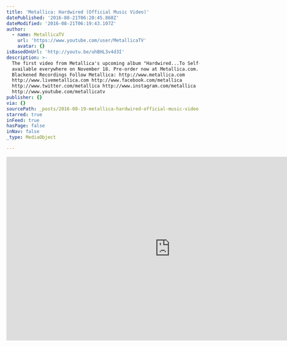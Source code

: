 ```yaml
---
title: 'Metallica: Hardwired (Official Music Video)'
datePublished: '2016-08-21T06:20:45.868Z'
dateModified: '2016-08-21T06:19:43.107Z'
author:
  - name: MetallicaTV
    url: 'https://www.youtube.com/user/MetallicaTV'
    avatar: {}
isBasedOnUrl: 'http://youtu.be/uhBHL3v4d3I'
description: >-
  The first video from Metallica's upcoming album "Hardwired...To Self-Destruct"
  available everywhere on November 18. Pre-order now at Metallica.com. © 2016
  Blackened Recordings Follow Metallica: http://www.metallica.com
  http://www.livemetallica.com http://www.facebook.com/metallica
  http://www.twitter.com/metallica http://www.instagram.com/metallica
  http://www.youtube.com/metallicatv
publisher: {}
via: {}
sourcePath: _posts/2016-08-19-metallica-hardwired-official-music-video.md
starred: true
inFeed: true
hasPage: false
inNav: false
_type: MediaObject

---
```

<iframe src="http://cdn.embedly.com/widgets/media.html?src=https%3A%2F%2Fwww.youtube.com%2Fembed%2FuhBHL3v4d3I%3Ffeature%3Doembed&amp;url=http%3A%2F%2Fwww.youtube.com%2Fwatch%3Fv%3DuhBHL3v4d3I&amp;image=https%3A%2F%2Fi.ytimg.com%2Fvi%2FuhBHL3v4d3I%2Fhqdefault.jpg&amp;key=b7d04c9b404c499eba89ee7072e1c4f7&amp;type=text%2Fhtml&amp;schema=youtube" width="854" height="480" scrolling="no" frameborder="0" allowfullscreen="" style=""></iframe>